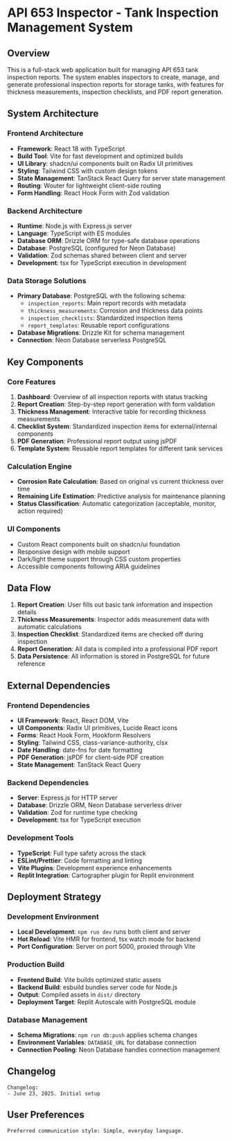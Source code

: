 # API 653 Inspector - Tank Inspection Management System

## Overview

This is a full-stack web application built for managing API 653 tank inspection reports. The system enables inspectors to create, manage, and generate professional inspection reports for storage tanks, with features for thickness measurements, inspection checklists, and PDF report generation.

## System Architecture

### Frontend Architecture
- **Framework**: React 18 with TypeScript
- **Build Tool**: Vite for fast development and optimized builds
- **UI Library**: shadcn/ui components built on Radix UI primitives
- **Styling**: Tailwind CSS with custom design tokens
- **State Management**: TanStack React Query for server state management
- **Routing**: Wouter for lightweight client-side routing
- **Form Handling**: React Hook Form with Zod validation

### Backend Architecture
- **Runtime**: Node.js with Express.js server
- **Language**: TypeScript with ES modules
- **Database ORM**: Drizzle ORM for type-safe database operations
- **Database**: PostgreSQL (configured for Neon Database)
- **Validation**: Zod schemas shared between client and server
- **Development**: tsx for TypeScript execution in development

### Data Storage Solutions
- **Primary Database**: PostgreSQL with the following schema:
  - `inspection_reports`: Main report records with metadata
  - `thickness_measurements`: Corrosion and thickness data points
  - `inspection_checklists`: Standardized inspection items
  - `report_templates`: Reusable report configurations
- **Database Migrations**: Drizzle Kit for schema management
- **Connection**: Neon Database serverless PostgreSQL

## Key Components

### Core Features
1. **Dashboard**: Overview of all inspection reports with status tracking
2. **Report Creation**: Step-by-step report generation with form validation
3. **Thickness Management**: Interactive table for recording thickness measurements
4. **Checklist System**: Standardized inspection items for external/internal components
5. **PDF Generation**: Professional report output using jsPDF
6. **Template System**: Reusable report templates for different tank services

### Calculation Engine
- **Corrosion Rate Calculation**: Based on original vs current thickness over time
- **Remaining Life Estimation**: Predictive analysis for maintenance planning
- **Status Classification**: Automatic categorization (acceptable, monitor, action required)

### UI Components
- Custom React components built on shadcn/ui foundation
- Responsive design with mobile support
- Dark/light theme support through CSS custom properties
- Accessible components following ARIA guidelines

## Data Flow

1. **Report Creation**: User fills out basic tank information and inspection details
2. **Thickness Measurements**: Inspector adds measurement data with automatic calculations
3. **Inspection Checklist**: Standardized items are checked off during inspection
4. **Report Generation**: All data is compiled into a professional PDF report
5. **Data Persistence**: All information is stored in PostgreSQL for future reference

## External Dependencies

### Frontend Dependencies
- **UI Framework**: React, React DOM, Vite
- **UI Components**: Radix UI primitives, Lucide React icons
- **Forms**: React Hook Form, Hookform Resolvers
- **Styling**: Tailwind CSS, class-variance-authority, clsx
- **Date Handling**: date-fns for date formatting
- **PDF Generation**: jsPDF for client-side PDF creation
- **State Management**: TanStack React Query

### Backend Dependencies
- **Server**: Express.js for HTTP server
- **Database**: Drizzle ORM, Neon Database serverless driver
- **Validation**: Zod for runtime type checking
- **Development**: tsx for TypeScript execution

### Development Tools
- **TypeScript**: Full type safety across the stack
- **ESLint/Prettier**: Code formatting and linting
- **Vite Plugins**: Development experience enhancements
- **Replit Integration**: Cartographer plugin for Replit environment

## Deployment Strategy

### Development Environment
- **Local Development**: `npm run dev` runs both client and server
- **Hot Reload**: Vite HMR for frontend, tsx watch mode for backend
- **Port Configuration**: Server on port 5000, proxied through Vite

### Production Build
- **Frontend Build**: Vite builds optimized static assets
- **Backend Build**: esbuild bundles server code for Node.js
- **Output**: Compiled assets in `dist/` directory
- **Deployment Target**: Replit Autoscale with PostgreSQL module

### Database Management
- **Schema Migrations**: `npm run db:push` applies schema changes
- **Environment Variables**: `DATABASE_URL` for database connection
- **Connection Pooling**: Neon Database handles connection management

## Changelog

```
Changelog:
- June 23, 2025. Initial setup
```

## User Preferences

```
Preferred communication style: Simple, everyday language.
```